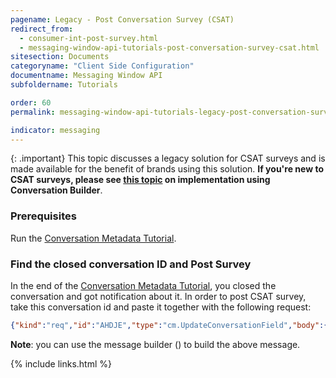 ```yaml
---
pagename: Legacy - Post Conversation Survey (CSAT)
redirect_from:
  - consumer-int-post-survey.html
  - messaging-window-api-tutorials-post-conversation-survey-csat.html
sitesection: Documents
categoryname: "Client Side Configuration"
documentname: Messaging Window API
subfoldername: Tutorials

order: 60
permalink: messaging-window-api-tutorials-legacy-post-conversation-survey-csat.html

indicator: messaging
---
```


{: .important}
This topic discusses a legacy solution for CSAT surveys and is made available for the benefit of brands using this solution. **If you're new to CSAT surveys, please see [this topic](conversation-builder-bots-post-conversation-survey-bots.html) on implementation using Conversation Builder**.

### Prerequisites

Run the [Conversation Metadata Tutorial](consumer-int-conversation-md.html).

### Find the closed conversation ID and Post Survey

In the end of the [Conversation Metadata Tutorial](consumer-int-conversation-md.html), you closed the conversation and got notification about it. In order to post CSAT survey, take this conversation id and paste it together with the following request:

```json
{"kind":"req","id":"AHDJE","type":"cm.UpdateConversationField","body":{"conversationId":"__CONVERSATION_ID__","conversationField":{"field":"CSATRate","csatRate":5,"csatResolutionConfirmation":true,"status":"FILLED"}}}
```
**Note**: you can use the message builder (<a href="consumer-int-msg-csat-conv.html" target="_blank"><i class="fa fa-magic" aria-hidden="true"></i></a>) to build the above message.

{% include links.html %}
